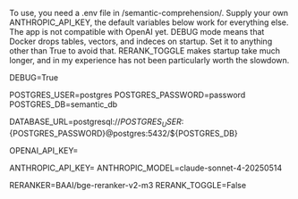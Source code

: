 To use, you need a .env file in /semantic-comprehension/.
Supply your own ANTHROPIC_API_KEY, the default variables below work for everything else.
The app is not compatible with OpenAI yet.
DEBUG mode means that Docker drops tables, vectors, and indeces on startup. Set it to anything other than True to avoid that.
RERANK_TOGGLE makes startup take much longer, and in my experience has not been particularly worth the slowdown.

DEBUG=True

POSTGRES_USER=postgres
POSTGRES_PASSWORD=password
POSTGRES_DB=semantic_db

DATABASE_URL=postgresql://${POSTGRES_USER}:${POSTGRES_PASSWORD}@postgres:5432/${POSTGRES_DB}

OPENAI_API_KEY=

ANTHROPIC_API_KEY=
ANTHROPIC_MODEL=claude-sonnet-4-20250514

RERANKER=BAAI/bge-reranker-v2-m3
RERANK_TOGGLE=False
